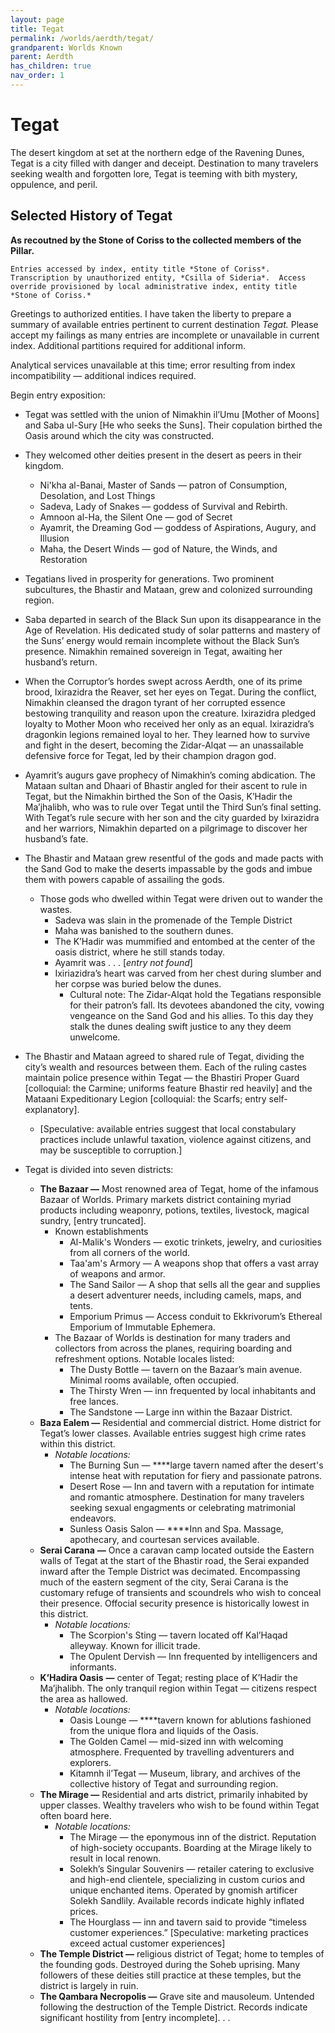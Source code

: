 ```yaml
---
layout: page
title: Tegat
permalink: /worlds/aerdth/tegat/
grandparent: Worlds Known
parent: Aerdth
has_children: true
nav_order: 1
---
```

# Tegat

The desert kingdom at set at the northern edge of the Ravening Dunes, Tegat is a city filled with danger and deceipt.  Destination to many travelers seeking wealth and forgotten lore, Tegat is teeming with bith mystery, oppulence, and peril.

## Selected History of Tegat
**As recoutned by the Stone of Coriss to the collected members of the Pillar.**

`Entries accessed by index, entity title *Stone of Coriss*.  Transcription by unauthorized entity, *Csilla of Sideria*.  Access override provisioned by local administrative index, entity title *Stone of Coriss.*`

Greetings to authorized entities.  I have taken the liberty to prepare a summary of available entries pertinent to current destination *Tegat.*  Please accept my failings as many entries are incomplete or unavailable in current index.  Additional partitions required for additional inform.  

Analytical services unavailable at this time; error resulting from index incompatibility — additional indices required.

Begin entry exposition:

- Tegat was settled with the union of Nimakhin il’Umu [Mother of Moons] and Saba ul-Sury [He who seeks the Suns].  Their copulation birthed the Oasis around which the city was constructed.
- They welcomed other deities present in the desert as peers in their kingdom.
    - Ni'kha al-Banai, Master of Sands — patron of Consumption, Desolation, and Lost Things
    - Sadeva, Lady of Snakes — goddess of Survival and Rebirth.
    - Amnoon al-Ha, the Silent One — god of Secret
    - Ayamrit, the Dreaming God — goddess of Aspirations, Augury, and Illusion
    - Maha, the Desert Winds — god of Nature, the Winds, and Restoration
- Tegatians lived in prosperity for generations.  Two prominent subcultures, the Bhastir and Mataan, grew and colonized surrounding region.
- Saba departed in search of the Black Sun upon its disappearance in the Age of Revelation.  His dedicated study of solar patterns and mastery of the Suns’ energy would remain incomplete without the Black Sun’s presence.  Nimakhin remained sovereign in Tegat, awaiting her husband’s return.
- When the Corruptor’s hordes swept across Aerdth, one of its prime brood, Ixirazidra the Reaver, set her eyes on Tegat.  During the conflict, Nimakhin cleansed the dragon tyrant of her corrupted essence bestowing tranquility and reason upon the creature.  Ixirazidra pledged loyalty to Mother Moon who received her only as an equal.  Ixirazidra’s dragonkin legions remained loyal to her.  They learned how to survive and fight in the desert, becoming the Zidar-Alqat — an unassailable defensive force for Tegat, led by their champion dragon god.
- Ayamrit’s augurs gave prophecy of Nimakhin’s coming abdication.  The Mataan sultan and Dhaari of Bhastir angled for their ascent to rule in Tegat, but the Nimakhin birthed the Son of the Oasis, K’Hadir the Ma’jhalibh, who was to rule over Tegat until the Third Sun’s final setting.  With Tegat’s rule secure with her son and the city guarded by Ixirazidra and her warriors, Nimakhin departed on a pilgrimage to discover her husband’s fate.
- The Bhastir and Mataan grew resentful of the gods and made pacts with the Sand God to make the deserts impassable by the gods and imbue them with powers capable of assailing the gods.
    - Those gods who dwelled within Tegat were driven out to wander the wastes.
        - Sadeva was slain in the promenade of the Temple District
        - Maha was banished to the southern dunes.
        - The K’Hadir was mummified and entombed at the center of the oasis district, where he still stands today.
        - Ayamrit was . . . [*entry not found*]
        - Ixiriazidra’s heart was carved from her chest during slumber and her corpse was buried below the dunes.
            - Cultural note: The Zidar-Alqat hold the Tegatians responsible for their patron’s fall.  Its devotees abandoned the city, vowing vengeance on the Sand God and his allies.  To this day they stalk the dunes dealing swift justice to any they deem unwelcome.
- The Bhastir and Mataan agreed to shared rule of Tegat, dividing the city’s wealth and resources between them.
Each of the ruling castes maintain police presence within Tegat — the Bhastiri Proper Guard [colloquial: the Carmine; uniforms feature Bhastir red heavily] and the Mataani Expeditionary Legion [colloquial: the Scarfs; entry self-explanatory].
    - [Speculative: available entries suggest that local constabulary practices include unlawful taxation, violence against citizens, and may be susceptible to corruption.]

- Tegat is divided into seven districts:
    - **The Bazaar —** Most renowned area of Tegat, home of the infamous Bazaar of Worlds.  Primary markets district containing myriad products including weaponry, potions, textiles, livestock, magical sundry, [entry truncated].
        - Known establishments
            - Al-Malik's Wonders — exotic trinkets, jewelry, and curiosities from all corners of the world.
            - Taa'am's Armory — A weapons shop that offers a vast array of weapons and armor.
            - The Sand Sailor — A shop that sells all the gear and supplies a desert adventurer needs, including camels, maps, and tents.
            - Emporium Primus — Access conduit to Ekkrivorum’s Ethereal Emporium of Immutable Ephemera.
        - The Bazaar of Worlds is destination for many traders and collectors from across the planes, requiring boarding and refreshment options.  Notable locales listed:
            - The Dusty Bottle — tavern on the Bazaar’s main avenue.  Minimal rooms available, often occupied.
            - The Thirsty Wren — inn frequented by local inhabitants and free lances.
            - The Sandstone — Large inn within the Bazaar District.
    - **Baza Ealem —** Residential and commercial district.  Home district for Tegat’s lower classes.  Available entries suggest high crime rates within this district.
        - *Notable locations:*
            - The Burning Sun — ****large tavern named after the desert's intense heat with reputation for fiery and passionate patrons.
            - Desert Rose — Inn and tavern with a reputation for intimate and romantic atmosphere.  Destination for many travelers seeking sexual engagments or celebrating matrimonial endeavors.
            - Sunless Oasis Salon — ****Inn and Spa.  Massage, apothecary, and courtesan services available.
    - **Serai Carana** **—** Once a caravan camp located outside the Eastern walls of Tegat at the start of the Bhastir road, the Serai expanded inward after the Temple District was decimated.  Encompassing much of the eastern segment of the city, Serai Carana is the customary refuge of transients and scoundrels who wish to conceal their presence.  Offocial security presence is historically lowest in this district.
        - *Notable locations:*
            - The Scorpion's Sting — tavern located off Kal’Haqad alleyway.  Known for illicit trade.
            - The Opulent Dervish — Inn frequented by intelligencers and informants.
    - **K’Hadira Oasis** **—** center of Tegat; resting place of K’Hadir the Ma’jhalibh.  The only tranquil region within Tegat — citizens respect the area as hallowed.
        - *Notable locations:*
            - Oasis Lounge — ****tavern known for ablutions fashioned from the unique flora and liquids of the Oasis.
            - The Golden Camel — mid-sized inn with welcoming atmosphere.  Frequented by travelling adventurers and explorers.
            - Kitamnh il’Tegat — Museum, library, and archives of the collective history of Tegat and surrounding region.
    - **The Mirage —** Residential and arts district, primarily inhabited by upper classes.  Wealthy travelers who wish to be found within Tegat often board here.
        - *Notable locations:*
            - The Mirage  — the eponymous inn of the district.  Reputation of high-society occupants.  Boarding at the Mirage likely to result in local renown.
            - Solekh’s Singular Souvenirs — retailer catering to exclusive and high-end clientele, specializing in custom curios and unique enchanted items.  Operated by gnomish artificer Solekh Sandlily.  Available records indicate highly inflated prices.
            - The Hourglass — inn and tavern said to provide “timeless customer experiences.”  [Speculative: marketing practices exceed actual customer experiences]
    - **The Temple District —** religious district of Tegat; home to temples of the founding gods.  Destroyed during the Soheb uprising.  Many followers of these deities still practice at these temples, but the district is largely in ruin.
    - **The Qambara Necropolis —** Grave site and mausoleum.  Untended following the destruction of the Temple District.  Records indicate significant hostility from [entry incomplete]. . .